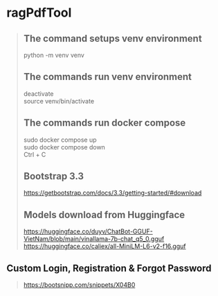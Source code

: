 # ragPdfTool
> ## The command setups venv environment
> python -m venv venv
> ## The commands run venv environment
> deactivate <br>
> source venv/bin/activate
> ## The commands run docker compose
> sudo docker compose up <br>
> sudo docker compose down <br>
> Ctrl + C 
> ## Bootstrap 3.3
> https://getbootstrap.com/docs/3.3/getting-started/#download
> ## Models download from Huggingface
> https://huggingface.co/duyv/ChatBot-GGUF-VietNam/blob/main/vinallama-7b-chat_q5_0.gguf
> https://huggingface.co/caliex/all-MiniLM-L6-v2-f16.gguf
## Custom Login, Registration & Forgot Password
> https://bootsnipp.com/snippets/X04B0